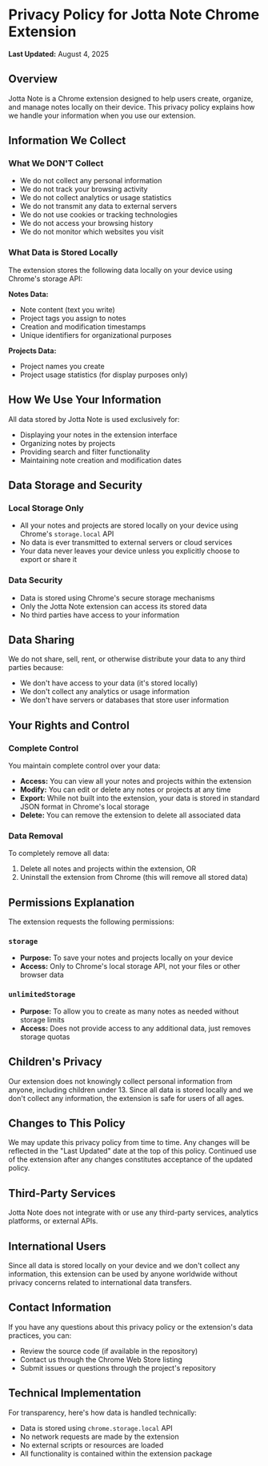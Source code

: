 # Privacy Policy for Jotta Note Chrome Extension

**Last Updated:** August 4, 2025

## Overview

Jotta Note is a Chrome extension designed to help users create, organize, and manage notes locally on their device. This privacy policy explains how we handle your information when you use our extension.

## Information We Collect

### What We DON'T Collect
- We do not collect any personal information
- We do not track your browsing activity
- We do not collect analytics or usage statistics
- We do not transmit any data to external servers
- We do not use cookies or tracking technologies
- We do not access your browsing history
- We do not monitor which websites you visit

### What Data is Stored Locally
The extension stores the following data locally on your device using Chrome's storage API:

**Notes Data:**
- Note content (text you write)
- Project tags you assign to notes
- Creation and modification timestamps
- Unique identifiers for organizational purposes

**Projects Data:**
- Project names you create
- Project usage statistics (for display purposes only)

## How We Use Your Information

All data stored by Jotta Note is used exclusively for:
- Displaying your notes in the extension interface
- Organizing notes by projects
- Providing search and filter functionality
- Maintaining note creation and modification dates

## Data Storage and Security

### Local Storage Only
- All your notes and projects are stored locally on your device using Chrome's `storage.local` API
- No data is ever transmitted to external servers or cloud services
- Your data never leaves your device unless you explicitly choose to export or share it

### Data Security
- Data is stored using Chrome's secure storage mechanisms
- Only the Jotta Note extension can access its stored data
- No third parties have access to your information

## Data Sharing

We do not share, sell, rent, or otherwise distribute your data to any third parties because:
- We don't have access to your data (it's stored locally)
- We don't collect any analytics or usage information
- We don't have servers or databases that store user information

## Your Rights and Control

### Complete Control
You maintain complete control over your data:
- **Access:** You can view all your notes and projects within the extension
- **Modify:** You can edit or delete any notes or projects at any time
- **Export:** While not built into the extension, your data is stored in standard JSON format in Chrome's local storage
- **Delete:** You can remove the extension to delete all associated data

### Data Removal
To completely remove all data:
1. Delete all notes and projects within the extension, OR
2. Uninstall the extension from Chrome (this will remove all stored data)

## Permissions Explanation

The extension requests the following permissions:

### `storage`
- **Purpose:** To save your notes and projects locally on your device
- **Access:** Only to Chrome's local storage API, not your files or other browser data

### `unlimitedStorage`
- **Purpose:** To allow you to create as many notes as needed without storage limits
- **Access:** Does not provide access to any additional data, just removes storage quotas

## Children's Privacy

Our extension does not knowingly collect personal information from anyone, including children under 13. Since all data is stored locally and we don't collect any information, the extension is safe for users of all ages.

## Changes to This Policy

We may update this privacy policy from time to time. Any changes will be reflected in the "Last Updated" date at the top of this policy. Continued use of the extension after any changes constitutes acceptance of the updated policy.

## Third-Party Services

Jotta Note does not integrate with or use any third-party services, analytics platforms, or external APIs.

## International Users

Since all data is stored locally on your device and we don't collect any information, this extension can be used by anyone worldwide without privacy concerns related to international data transfers.

## Contact Information

If you have any questions about this privacy policy or the extension's data practices, you can:
- Review the source code (if available in the repository)
- Contact us through the Chrome Web Store listing
- Submit issues or questions through the project's repository

## Technical Implementation

For transparency, here's how data is handled technically:
- Data is stored using `chrome.storage.local` API
- No network requests are made by the extension
- No external scripts or resources are loaded
- All functionality is contained within the extension package
